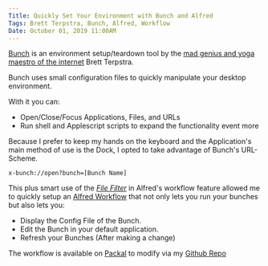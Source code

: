 ```yaml
---
Title: Quickly Set Your Environment with Bunch and Alfred
Tags: Brett Terpstra, Bunch, Alfred, Workflow
Date: October 01, 2019 11:00AM
---
```


[Bunch](https://brettterpstra.com/projects/bunch/) is an environment setup/teardown tool by the [mad genius and yoga maestro of the internet][0] Brett Terpstra.

Bunch uses small configuration files to quickly manipulate your desktop environment. 

With it you can:

* Open/Close/Focus Applications, Files, and URLs
* Run shell and Applescript scripts to expand the functionality event more

Because I prefer to keep my hands on the keyboard and the Application's main method of use is the Dock, I opted to take advantage of Bunch's URL-Scheme. 

```
x-bunch://open?bunch=[Bunch Name]
```

This plus smart use of the [_File Filter_][1] in Alfred's workflow feature allowed me to quickly setup an [Alfred Workflow][2] that not only lets you run your bunches but also lets you:

* Display the Config File of the Bunch.
* Edit the Bunch in your default application.
* Refresh your Bunches (After making a change)

The workflow is available on [Packal][3] to modify via my [Github Repo][2]

[0]: https://productivityintech.transistor.fm/episodes/podcast-ground-surfing-with-brett-terpstra
[1]: https://www.alfredapp.com/help/workflows/inputs/file-filter/
[2]: https://github.com/kjaymiller/Bunch_Alfred
[3]: http://www.packal.org/workflow/bunch-quick-launch
